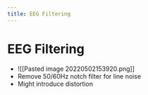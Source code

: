 ```yaml
---
title: EEG Filtering
---
```


# EEG Filtering
- ![[Pasted image 20220502153920.png]]
- Remove 50/60Hz notch filter for line noise
- Might introduce distortion










































